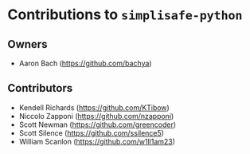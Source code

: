# Contributions to `simplisafe-python`

## Owners

- Aaron Bach (https://github.com/bachya)

## Contributors

- Kendell Richards (https://github.com/KTibow)
- Niccolo Zapponi (https://github.com/nzapponi)
- Scott Newman (https://github.com/greencoder)
- Scott Silence (https://github.com/ssilence5)
- William Scanlon (https://github.com/w1ll1am23)
